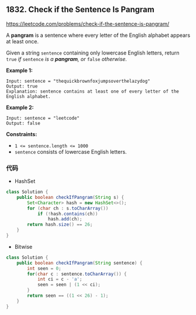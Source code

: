 ## 1832. Check if the Sentence Is Pangram

https://leetcode.com/problems/check-if-the-sentence-is-pangram/

A **pangram** is a sentence where every letter of the English alphabet appears at least once.

Given a string `sentence` containing only lowercase English letters, return `true` *if* `sentence` *is a **pangram**, or* `false` *otherwise.*

 

**Example 1:**

```
Input: sentence = "thequickbrownfoxjumpsoverthelazydog"
Output: true
Explanation: sentence contains at least one of every letter of the English alphabet.
```

**Example 2:**

```
Input: sentence = "leetcode"
Output: false
```

 

**Constraints:**

- `1 <= sentence.length <= 1000`
- `sentence` consists of lowercase English letters.



### 代码

- HashSet

```java
class Solution {
    public boolean checkIfPangram(String s) {
		Set<Character> hash = new HashSet<>();
        for (char ch : s.toCharArray()) 
            if (!hash.contains(ch))
                hash.add(ch);
        return hash.size() == 26;
    }
}
```

- Bitwise

```java
class Solution {
    public boolean checkIfPangram(String sentence) {
        int seen = 0;
        for(char c : sentence.toCharArray()) {
            int ci = c - 'a';
            seen = seen | (1 << ci);
        }
        return seen == ((1 << 26) - 1);
    }
}
```

